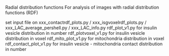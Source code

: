 Radial distribution functions
For analysis of images with radial distribution functions (RDF)

set input file on xxx_contactrdf_plots.py / xxx_isgvoxelrdf_plots.py / xxx_LAC_average_pershell.py / xxx_LAC_info.py
rdf_plot_v1.py for insulin vesicle distribution in number
rdf_plotvoxel_v1.py for insulin vesicle distribution in voxel
rdf_mito_plot_v1.py for mitochondria distribution in voxel
rdf_contact_plot_v1.py for insulin vesicle - mitochondria contact distribution in number


